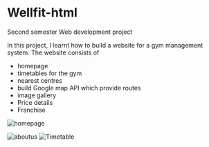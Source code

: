 # Wellfit-html
Second semester Web development project

In this project, I learnt how to build a website for a gym management system. The website consists of 
 * homepage
 * timetables for the gym
 * nearest centres
 * build Google map API which provide routes
 * image gallery
 * Price details
 * Franchise

![homepage](https://user-images.githubusercontent.com/86972129/134812951-cfbf629c-7119-4990-afe1-4b5c2b78f65e.jpg)

![aboutus](https://user-images.githubusercontent.com/86972129/134813034-60073cfc-1e4e-4fbb-b295-bc5fadc0a19d.jpg) 
![Timetable](https://user-images.githubusercontent.com/86972129/134812953-25b1f521-abdb-4aa1-a730-519ea5715a20.jpg)


